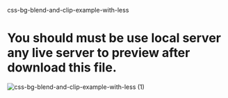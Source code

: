 css-bg-blend-and-clip-example-with-less
# You should must be use local server any live server to preview after download this file.

![css-bg-blend-and-clip-example-with-less (1)](https://user-images.githubusercontent.com/38612699/54743701-14381f00-4bef-11e9-8d47-8b2f3aade10b.png)
